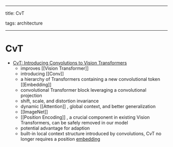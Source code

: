 
---

title: CvT

tags: architecture 

---

# CvT
- [CvT: Introducing Convolutions to Vision Transformers](https://arxiv.org/abs/2103.15808)
	- improves [[Vision Transformer]]
	- introducing [[Conv]]
	- a hierarchy of Transformers containing a new convolutional token [[Embedding]]
	- convolutional Transformer block leveraging a convolutional projection
	- shift, scale, and distortion invariance
	- dynamic [[Attention]] , global context, and better generalization
	- [[ImageNet]]
	- [[Position Encoding]] , a crucial component in existing Vision Transformers, can be safely removed in our model
	- potential advantage for adaption
	- built-in local context structure introduced by convolutions, CvT no longer requires a position [embedding](Embedding.md)




















